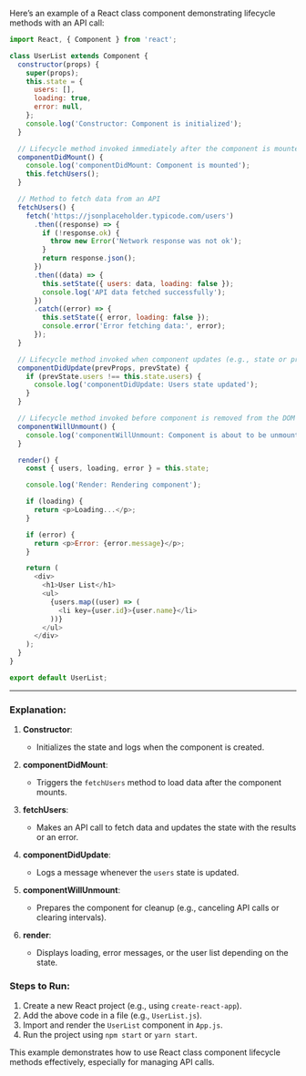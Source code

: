 Here’s an example of a React class component demonstrating lifecycle methods with an API call:

```javascript
import React, { Component } from 'react';

class UserList extends Component {
  constructor(props) {
    super(props);
    this.state = {
      users: [],
      loading: true,
      error: null,
    };
    console.log('Constructor: Component is initialized');
  }

  // Lifecycle method invoked immediately after the component is mounted
  componentDidMount() {
    console.log('componentDidMount: Component is mounted');
    this.fetchUsers();
  }

  // Method to fetch data from an API
  fetchUsers() {
    fetch('https://jsonplaceholder.typicode.com/users')
      .then((response) => {
        if (!response.ok) {
          throw new Error('Network response was not ok');
        }
        return response.json();
      })
      .then((data) => {
        this.setState({ users: data, loading: false });
        console.log('API data fetched successfully');
      })
      .catch((error) => {
        this.setState({ error, loading: false });
        console.error('Error fetching data:', error);
      });
  }

  // Lifecycle method invoked when component updates (e.g., state or props change)
  componentDidUpdate(prevProps, prevState) {
    if (prevState.users !== this.state.users) {
      console.log('componentDidUpdate: Users state updated');
    }
  }

  // Lifecycle method invoked before component is removed from the DOM
  componentWillUnmount() {
    console.log('componentWillUnmount: Component is about to be unmounted');
  }

  render() {
    const { users, loading, error } = this.state;

    console.log('Render: Rendering component');

    if (loading) {
      return <p>Loading...</p>;
    }

    if (error) {
      return <p>Error: {error.message}</p>;
    }

    return (
      <div>
        <h1>User List</h1>
        <ul>
          {users.map((user) => (
            <li key={user.id}>{user.name}</li>
          ))}
        </ul>
      </div>
    );
  }
}

export default UserList;
```

---

### **Explanation**:
1. **Constructor**:
    - Initializes the state and logs when the component is created.

2. **componentDidMount**:
    - Triggers the `fetchUsers` method to load data after the component mounts.

3. **fetchUsers**:
    - Makes an API call to fetch data and updates the state with the results or an error.

4. **componentDidUpdate**:
    - Logs a message whenever the `users` state is updated.

5. **componentWillUnmount**:
    - Prepares the component for cleanup (e.g., canceling API calls or clearing intervals).

6. **render**:
    - Displays loading, error messages, or the user list depending on the state.

### **Steps to Run**:
1. Create a new React project (e.g., using `create-react-app`).
2. Add the above code in a file (e.g., `UserList.js`).
3. Import and render the `UserList` component in `App.js`.
4. Run the project using `npm start` or `yarn start`.

This example demonstrates how to use React class component lifecycle methods effectively, especially for managing API calls.